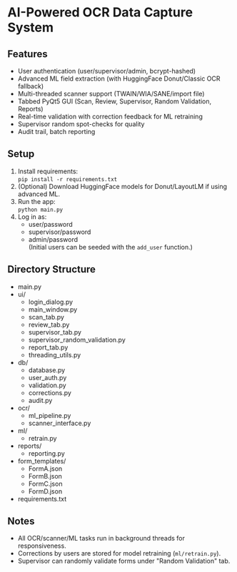# AI-Powered OCR Data Capture System

## Features

- User authentication (user/supervisor/admin, bcrypt-hashed)
- Advanced ML field extraction (with HuggingFace Donut/Classic OCR fallback)
- Multi-threaded scanner support (TWAIN/WIA/SANE/import file)
- Tabbed PyQt5 GUI (Scan, Review, Supervisor, Random Validation, Reports)
- Real-time validation with correction feedback for ML retraining
- Supervisor random spot-checks for quality
- Audit trail, batch reporting

## Setup

1. Install requirements:  
   `pip install -r requirements.txt`
2. (Optional) Download HuggingFace models for Donut/LayoutLM if using advanced ML.
3. Run the app:  
   `python main.py`
4. Log in as:
   - user/password
   - supervisor/password
   - admin/password  
   (Initial users can be seeded with the `add_user` function.)

## Directory Structure

- main.py
- ui/
    - login_dialog.py
    - main_window.py
    - scan_tab.py
    - review_tab.py
    - supervisor_tab.py
    - supervisor_random_validation.py
    - report_tab.py
    - threading_utils.py
- db/
    - database.py
    - user_auth.py
    - validation.py
    - corrections.py
    - audit.py
- ocr/
    - ml_pipeline.py
    - scanner_interface.py
- ml/
    - retrain.py
- reports/
    - reporting.py
- form_templates/
    - FormA.json
    - FormB.json
    - FormC.json
    - FormD.json
- requirements.txt

## Notes

- All OCR/scanner/ML tasks run in background threads for responsiveness.
- Corrections by users are stored for model retraining (`ml/retrain.py`).
- Supervisor can randomly validate forms under "Random Validation" tab.